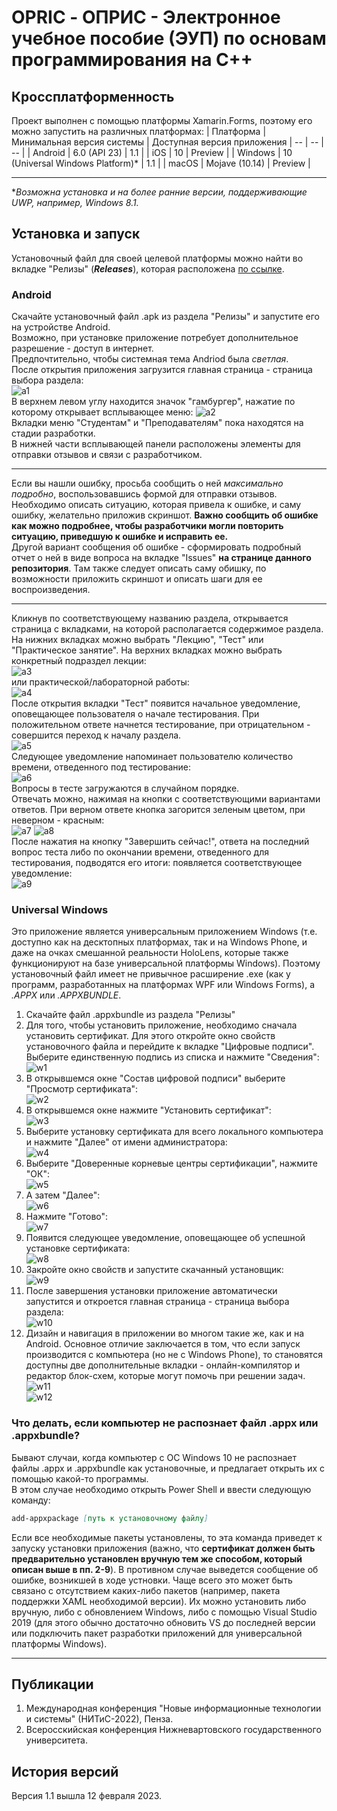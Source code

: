 # OPRIC - ОПРИС - Электронное учебное пособие (ЭУП) по основам программирования на С++ #
## Кроссплатформенность ##
Проект выполнен с помощью платформы Xamarin.Forms, поэтому его можно запустить на различных платформах:
| Платформа | Минимальная версия системы | Доступная версия приложения
| -- | -- | -- |
| Android | 6.0 (API 23) | 1.1 |
| iOS | 10 | Preview |
| Windows | 10 (Universal Windows Platform)* | 1.1 |
| macOS | Mojave (10.14) | Preview |
***
**Возможна установка и на более ранние версии, поддерживающие UWP, например, Windows 8.1.*
## Установка и запуск ##
Установочный файл для своей целевой платформы можно найти во вкладке "Релизы" (***Releases***), которая расположена [по ссылке](https://github.com/LeoKhariton/Mobile-Cpp-Tutorial/releases).  
### Android ###
Скачайте установочный файл .apk из раздела "Релизы" и запустите его на устройстве Android.  
Возможно, при установке приложение потребует дополнительное разрешение - доступ в интернет.  
Предпочтительно, чтобы системная тема Andriod была *светлая*.  
После открытия приложения загрузится главная страница - страница выбора раздела:  
![a1](https://github.com/LeoKhariton/Opric/blob/main/Setup/Android/a1.jpg)  
В верхнем левом углу находится значок "гамбургер", нажатие по которому открывает всплывающее меню:
![a2](https://github.com/LeoKhariton/Opric/blob/main/Setup/Android/a2.jpg)  
Вкладки меню "Студентам" и "Преподавателям" пока находятся на стадии разработки.  
В нижней части всплывающей панели расположены элементы для отправки отзывов и связи с разработчиком.  
***
Если вы нашли ошибку, просьба сообщить о ней *максимально подробно*, воспользовавшись формой для отправки отзывов. Необходимо описать ситуацию, которая привела к ошибке, и саму ошибку, желательно приложив скриншот. **Важно сообщить об ошибке как можно подробнее, чтобы разработчики могли повторить ситуацию, приведшую к ошибке и исправить ее.**  
Другой вариант сообщения об ошибке - сформировать подробный отчет о ней в виде вопроса на вкладке "Issues" **на странице данного репозитория**. Там также следует описать саму обишку, по возможности приложить скриншот и описать шаги для ее воспроизведения.  
***
Кликнув по соответствующему названию раздела, открывается страница с вкладками, на которой располагается содержимое раздела. На нижних вкладках можно выбрать "Лекцию", "Тест" или "Практическое занятие". На верхних вкладках можно выбрать конкретный подраздел лекции:  
![a3](https://github.com/LeoKhariton/Opric/blob/main/Setup/Android/a3.jpg)  
или практической/лабораторной работы:  
![a4](https://github.com/LeoKhariton/Opric/blob/main/Setup/Android/a4.jpg)  
После открытия вкладки "Тест" появится начальное уведомление, оповещающее пользователя о начале тестирования. При положительном ответе начнется тестирование, при отрицательном - совершится переход к началу раздела.  
![a5](https://github.com/LeoKhariton/Opric/blob/main/Setup/Android/a5.jpg)  
Следующее уведомление напоминает пользователю количество времени, отведенного под тестирование:  
![a6](https://github.com/LeoKhariton/Opric/blob/main/Setup/Android/a6.jpg)  
Вопросы в тесте загружаются в случайном порядке.  
Отвечать можно, нажимая на кнопки с соответствующими вариантами ответов. При верном ответе кнопка загорится зеленым цветом, при неверном - красным:  
![a7](https://github.com/LeoKhariton/Opric/blob/main/Setup/Android/a7.jpg) ![a8](https://github.com/LeoKhariton/Opric/blob/main/Setup/Android/a8.jpg)  
После нажатия на кнопку "Завершить сейчас!", ответа на последний вопрос теста либо по окончании времени, отведенного для тестирования, подводятся его итоги: появляется соответствующее уведомление:  
![a9](https://github.com/LeoKhariton/Opric/blob/main/Setup/Android/a9.jpg)
### Universal Windows ###
Это приложение является универсальным приложением Windows (т.е. доступно как на десктопных платформах, так и на Windows Phone, и даже на очках смешанной реальности HoloLens, которые также функционируют на базе универсальной платформы Windows). Поэтому установочный файл имеет не привычное расширение .exe (как у программ, разработанных на платформах WPF или Windows Forms), а *.APPX* или *.APPXBUNDLE*.  
1. Скачайте файл .appxbundle из раздела "Релизы"  
2. Для того, чтобы установить приложение, необходимо сначала установить сертификат. Для этого откройте окно свойств установочного файла и перейдите к вкладке "Цифровые подписи". Выберите единственную подпись из списка и нажмите "Сведения":  
![w1](https://github.com/LeoKhariton/Opric/blob/main/Setup/UWP/w1.png)  
3. В открывшемся окне "Состав цифровой подписи" выберите "Просмотр сертификата":  
![w2](https://github.com/LeoKhariton/Opric/blob/main/Setup/UWP/w2.png)  
4. В открывшемся окне нажмите "Установить сертификат":  
![w3](https://github.com/LeoKhariton/Opric/blob/main/Setup/UWP/w3.png)  
5. Выберите установку сертификата для всего локального компьютера и нажмите "Далее" от имени администратора:  
![w4](https://github.com/LeoKhariton/Opric/blob/main/Setup/UWP/w4.png)  
6. Выберите "Доверенные корневые центры сертификации", нажмите "ОК":  
![w5](https://github.com/LeoKhariton/Opric/blob/main/Setup/UWP/w5.png)  
7. А затем "Далее":  
![w6](https://github.com/LeoKhariton/Opric/blob/main/Setup/UWP/w6.png)  
8. Нажмите "Готово":  
![w7](https://github.com/LeoKhariton/Opric/blob/main/Setup/UWP/w7.png)  
9. Появится следующее уведомление, оповещающее об успешной установке сертификата:  
![w8](https://github.com/LeoKhariton/Opric/blob/main/Setup/UWP/w8.png)  
10. Закройте окно свойств и запустите скачанный установщик:  
![w9](https://github.com/LeoKhariton/Opric/blob/main/Setup/UWP/w9.png)  
11. После завершения установки приложение автоматически запустится и откроется главная страница - страница выбора раздела:  
![w10](https://github.com/LeoKhariton/Opric/blob/main/Setup/UWP/w10.jpg)  
12. Дизайн и навигация в приложении во многом такие же, как и на Android. Основное отличие заключается в том, что если запуск производится с компьютера (но не с Windows Phone), то становятся доступны две дополнительные вкладки - онлайн-компилятор и редактор блок-схем, которые могут помочь при решении задач.  
![w11](https://github.com/LeoKhariton/Opric/blob/main/Setup/UWP/w11.jpg)  
![w12](https://github.com/LeoKhariton/Opric/blob/main/Setup/UWP/w12.jpg)  
### Что делать, если компьютер не распознает файл .appx или .appxbundle? ###
Бывают случаи, когда компьютер с ОС Windows 10 не распознает файлы .appx и .appxbundle как установочные, и предлагает открыть их с помощью какой-то программы.  
В этом случае необходимо открыть Power Shell и ввести следующую команду:
```md
add-appxpackage [путь к установочному файлу]
```
Если все необходимые пакеты установлены, то эта команда приведет к запуску установки приложения (важно, что **сертификат должен быть предварительно установлен вручную тем же способом, который описан выше в пп. 2-9**). В противном случае выведется сообщение об ошибке, возникшей в ходе устновки. Чаще всего это может быть связано с отсутствием каких-либо пакетов (например, пакета поддержки XAML необходимой версии). Их можно установить либо вручную, либо с обновлением Windows, либо с помощью Visual Studio 2019 (для этого обычно достаточно обновить VS до последней версии или подключить пакет разработки приложений для универсальной платформы Windows).  
*****
## Публикации ##
1. Международная конференция "Новые информационные технологии и системы" (НИТиС-2022), Пенза.
2. Всеросскийская конференция Нижневартовского государственного университета.  
## История версий ##
Версия 1.1 вышла 12 февраля 2023.  
